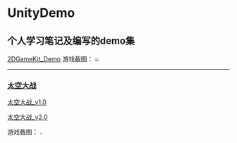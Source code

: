 # UnityDemo

## 个人学习笔记及编写的demo集

[2DGameKit_Demo](https://github.com/justguang/UnityDemo/tree/2DGameKit_Demo)
游戏截图：
<img src="https://img2020.cnblogs.com/blog/2518177/202110/2518177-20211015164851774-1413196003.png" style="zoom:50%">

*********************************************************************************************

### [太空大战](https://github.com/justguang/UnityDemo/tree/airplane)
[太空大战_v1.0](https://github.com/justguang/UnityDemo/releases/tag/airplane_v1.0)

[太空大战_v2.0](https://github.com/justguang/UnityDemo/releases/tag/airplane_v2.0)

游戏截图：
<img src="https://img2020.cnblogs.com/blog/2518177/202110/2518177-20211015152207271-274859901.png" style="zoom:30%">


